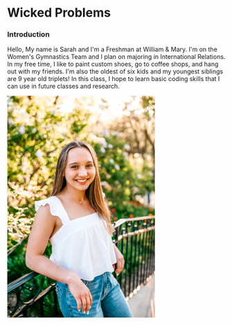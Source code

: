 # Wicked Problems
### Introduction
Hello, My name is Sarah and I'm a Freshman at William & Mary. I'm on the Women's Gymnastics Team and I plan on majoring in International Relations. In my free time, I like to paint custom shoes, go to coffee shops, and hang out with my friends. I'm also the oldest of six kids and my youngest siblings are 9 year old triplets! In this class, I hope to learn basic coding skills that I can use in future classes and research.

<img src="AE7048B0-970D-4647-95A0-AD7F4E24C127_1_105_c.jpeg" width = "341" height = "512"/> 
